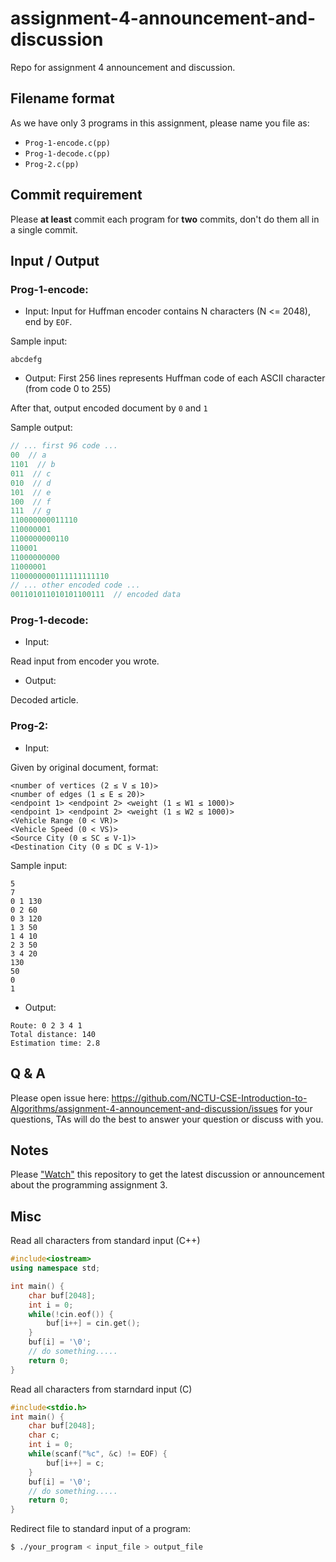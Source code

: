 # assignment-4-announcement-and-discussion
Repo for assignment 4 announcement and discussion.

## Filename format
As we have only 3 programs in this assignment, please name you file as:
- `Prog-1-encode.c(pp)`
- `Prog-1-decode.c(pp)`
- `Prog-2.c(pp)`

## Commit requirement
Please **at least** commit each program for **two** commits, don't do them all in a single commit.

## Input / Output

### Prog-1-encode:

- Input:
Input for Huffman encoder contains N characters (N <= 2048), end by `EOF`.

Sample input:
```
abcdefg
```

- Output:
First 256 lines represents Huffman code of each ASCII character (from code 0 to 255)

After that, output encoded document by `0` and `1`

Sample output:
```c
// ... first 96 code ...
00  // a
1101  // b
011  // c
010  // d
101  // e
100  // f
111  // g
110000000011110
110000001
1100000000110
110001
11000000000
11000001
1100000000111111111110
// ... other encoded code ...
001101011010101100111  // encoded data
```

### Prog-1-decode:

- Input:

Read input from encoder you wrote.

- Output:

Decoded article.

### Prog-2:

- Input:

Given by original document, format:

```
<number of vertices (2 ≤ V ≤ 10)>
<number of edges (1 ≤ E ≤ 20)>
<endpoint 1> <endpoint 2> <weight (1 ≤ W1 ≤ 1000)>
<endpoint 1> <endpoint 2> <weight (1 ≤ W2 ≤ 1000)>
<Vehicle Range (0 < VR)>
<Vehicle Speed (0 < VS)>
<Source City (0 ≤ SC ≤ V-1)>
<Destination City (0 ≤ DC ≤ V-1)>
```

Sample input:
```
5
7
0 1 130
0 2 60
0 3 120
1 3 50
1 4 10
2 3 50
3 4 20
130
50
0
1
```

- Output:
```
Route: 0 2 3 4 1
Total distance: 140
Estimation time: 2.8
```

## Q & A
Please open issue here: https://github.com/NCTU-CSE-Introduction-to-Algorithms/assignment-4-announcement-and-discussion/issues for your questions, TAs will do the best to answer your question or discuss with you.

## Notes
Please ["Watch"](https://github.com/NCTU-CSE-Introduction-to-Algorithms/assignment-4-announcement-and-discussion/subscription) this repository to get the latest discussion or announcement about the programming assignment 3.

## Misc

Read all characters from standard input (C++)

```cpp
#include<iostream>
using namespace std;

int main() {
    char buf[2048];
    int i = 0;
    while(!cin.eof()) {
        buf[i++] = cin.get();
    }
    buf[i] = '\0';
    // do something.....
    return 0;
}
```

Read all characters from starndard input (C)

```c
#include<stdio.h>
int main() {
    char buf[2048];
    char c;
    int i = 0;
    while(scanf("%c", &c) != EOF) {
        buf[i++] = c;
    }
    buf[i] = '\0';
    // do something.....
    return 0;
}
```

Redirect file to standard input of a program:

```bash
$ ./your_program < input_file > output_file
```
